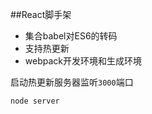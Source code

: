 ##React脚手架 
* 集合babel对ES6的转码
* 支持热更新
* webpack开发环境和生成环境


启动热更新服务器监听`3000`端口
```javascript
node server
